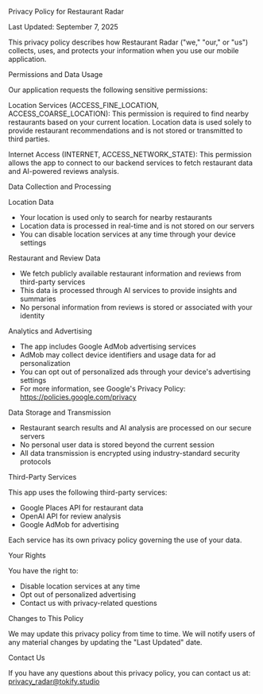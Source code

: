 Privacy Policy for Restaurant Radar

  Last Updated: September 7, 2025

  This privacy policy describes how Restaurant Radar ("we," "our," or "us") collects, uses, and protects your
  information when you use our mobile application.

  Permissions and Data Usage

  Our application requests the following sensitive permissions:

  Location Services (ACCESS_FINE_LOCATION, ACCESS_COARSE_LOCATION): This permission is required to find nearby
  restaurants based on your current location. Location data is used solely to provide restaurant recommendations
  and is not stored or transmitted to third parties.

  Internet Access (INTERNET, ACCESS_NETWORK_STATE): This permission allows the app to connect to our backend
  services to fetch restaurant data and AI-powered reviews analysis.

  Data Collection and Processing

  Location Data

  - Your location is used only to search for nearby restaurants
  - Location data is processed in real-time and is not stored on our servers
  - You can disable location services at any time through your device settings

  Restaurant and Review Data

  - We fetch publicly available restaurant information and reviews from third-party services
  - This data is processed through AI services to provide insights and summaries
  - No personal information from reviews is stored or associated with your identity

  Analytics and Advertising

  - The app includes Google AdMob advertising services
  - AdMob may collect device identifiers and usage data for ad personalization
  - You can opt out of personalized ads through your device's advertising settings
  - For more information, see Google's Privacy Policy: https://policies.google.com/privacy

  Data Storage and Transmission

  - Restaurant search results and AI analysis are processed on our secure servers
  - No personal user data is stored beyond the current session
  - All data transmission is encrypted using industry-standard security protocols

  Third-Party Services

  This app uses the following third-party services:
  - Google Places API for restaurant data
  - OpenAI API for review analysis
  - Google AdMob for advertising

  Each service has its own privacy policy governing the use of your data.

  Your Rights

  You have the right to:
  - Disable location services at any time
  - Opt out of personalized advertising
  - Contact us with privacy-related questions

  Changes to This Policy

  We may update this privacy policy from time to time. We will notify users of any material changes by updating
  the "Last Updated" date.

  Contact Us

  If you have any questions about this privacy policy, you can contact us at:
  privacy_radar@tokify.studio
